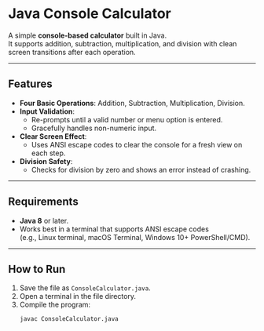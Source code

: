 # Java Console Calculator

A simple **console-based calculator** built in Java.  
It supports addition, subtraction, multiplication, and division with clean screen transitions after each operation.

---

## Features
- **Four Basic Operations**: Addition, Subtraction, Multiplication, Division.
- **Input Validation**:
  - Re-prompts until a valid number or menu option is entered.
  - Gracefully handles non-numeric input.
- **Clear Screen Effect**:
  - Uses ANSI escape codes to clear the console for a fresh view on each step.
- **Division Safety**:
  - Checks for division by zero and shows an error instead of crashing.

---

## Requirements
- **Java 8** or later.
- Works best in a terminal that supports ANSI escape codes  
  (e.g., Linux terminal, macOS Terminal, Windows 10+ PowerShell/CMD).

---

## How to Run
1. Save the file as `ConsoleCalculator.java`.
2. Open a terminal in the file directory.
3. Compile the program:
   ```bash
   javac ConsoleCalculator.java
